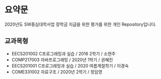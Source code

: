 # 요약문
2020년도 SW중심대학사업 장학금 지급을 위한 평가를 위한 개인 Repository입니다.

## 교과목형
- EECS201002 C프로그래밍과 실습 / 2016 2학기 / 소현주
- COMP217003 자바프로그래밍 / 2020년 1학기 / 권혜진
- EECS201001 C프로그래밍과 실습 / 2020 여름계절학기 / 이경숙
- COME331002 자료구조 /  2020년 2학기 / 정임영
